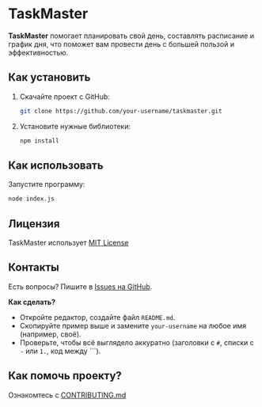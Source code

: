 # TaskMaster

**TaskMaster** помогает планировать свой день, составлять расписание
и график дня, что поможет вам провести день с большей пользой и эффективностью.

## Как установить

1. Скачайте проект с GitHub:

    ```bash
    git clone https://github.com/your-username/taskmaster.git
    ```
2. Установите нужные библиотеки:

    ```bash
    npm install
    ```

## Как использовать

Запустите программу:
```bash
node index.js
```

## Лицензия
TaskMaster использует [MIT License](LICENSE.md)

## Контакты
Есть вопросы? Пишите в [Issues на GitHub](https://github.com/n0sferatu09/TaskMaster/issues).

**Как сделать?**
- Откройте редактор, создайте файл `README.md`.
- Скопируйте пример выше и замените `your-username` на любое имя (например, своё).
- Проверьте, чтобы всё выглядело аккуратно (заголовки с `#`, списки с `-` или `1.`, код между ```).

## Как помочь проекту?

Ознакомтесь с [CONTRIBUTING.md](CONTRIBUTING.md)

